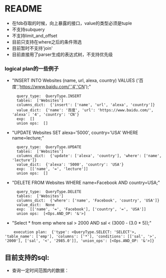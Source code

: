 # README
* 在fdb存取的时候，向上暴露的接口，value的类型必须是tuple
* 不支持subquery
* 不支持limit_and_offset
* 目前只支持在where之后的条件筛选
* 目前暂时不支持'join'
* 目前直接用了parser生成的表达式树，不支持优先级

### logical plan的一些例子
* "INSERT INTO Websites (name, url, alexa, country) VALUES ('百度','https://www.baidu.com/','4','CN');"
  ```
    query_type:  QueryType.INSERT
    tables:  ['Websites']
    columns_dict:  {'insert': ['name', 'url', 'alexa', 'country']}
    value_dict:  {'name': '百度', 'url': 'https://www.baidu.com/', 'alexa': '4', 'country': 'CN'}
    exp:  []
    union ops:  []
  ```
* "UPDATE Websites SET alexa='5000', country='USA' WHERE name=lecture;"
  ```
    query_type:  QueryType.UPDATE
    tables:  ['Websites']
    columns_dict:  {'update': ['alexa', 'country'], 'where': ['name', 'lecture']}
    value_dict:  {'alexa': '5000', 'country': 'USA'}
    exp:  [['name', '=', 'lecture']]
    union ops:  []
  ```
* "DELETE FROM Websites WHERE name=Facebook AND country=USA;"
  ```
    query_type:  QueryType.DELETE
    tables:  ['Websites']
    columns_dict:  {'where': ['name', 'Facebook', 'country', 'USA']}
    value_dict:  None
    exp:  [['name', '=', 'Facebook'], ['country', '=', 'USA']]
    union ops:  [<Ops.AND_OP: '&'>]
  ```
* "Select * from emp where sal > 2000 AND sal < (3000 - (3.0 * 5));"
```
    execution plan:  {'type': <QueryType.SELECT: 'SELECT'>, 'table_name': ['emp'], 'columns': ['*'], 'conditions': [['sal', '>', '2000'], ['sal', '<', '2985.0']], 'union_ops': [<Ops.AND_OP: '&'>]}
```

## 目前支持的sql:
* 查询一定时间范围内的数据：